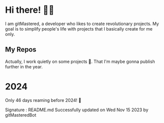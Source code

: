 
# Hi there! 🙋‍♂️
I am gitMastered, a developer who likes to create revolutionary projects.
My goal is to simplify people's life with projects that I basically create for me only.

## My Repos
Actually, I work quietly on some projects 👀. That I'm maybe gonna publish further in the year.

# 2024
Only 46 days reaming before 2024! 🙌

Signature : README.md Successfully updated on Wed Nov 15 2023 by gitMasteredBot


